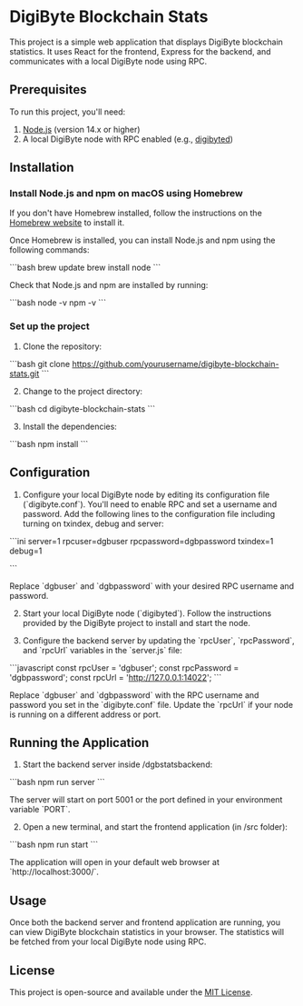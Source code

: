 # DigiByte Blockchain Stats

This project is a simple web application that displays DigiByte blockchain statistics. It uses React for the frontend, Express for the backend, and communicates with a local DigiByte node using RPC.

## Prerequisites

To run this project, you'll need:

1. [Node.js](https://nodejs.org/) (version 14.x or higher)
2. A local DigiByte node with RPC enabled (e.g., [digibyted](https://github.com/digibyte-core/digibyte))

## Installation

### Install Node.js and npm on macOS using Homebrew

If you don't have Homebrew installed, follow the instructions on the [Homebrew website](https://brew.sh/) to install it.

Once Homebrew is installed, you can install Node.js and npm using the following commands:

\`\`\`bash
brew update
brew install node
\`\`\`

Check that Node.js and npm are installed by running:

\`\`\`bash
node -v
npm -v
\`\`\`

### Set up the project

1. Clone the repository:

\`\`\`bash
git clone https://github.com/yourusername/digibyte-blockchain-stats.git
\`\`\`

2. Change to the project directory:

\`\`\`bash
cd digibyte-blockchain-stats
\`\`\`

3. Install the dependencies:

\`\`\`bash
npm install
\`\`\`

## Configuration

1. Configure your local DigiByte node by editing its configuration file (\`digibyte.conf\`). You'll need to enable RPC and set a username and password. Add the following lines to the configuration file including turning on txindex, debug and server:

\`\`\`ini
server=1
rpcuser=dgbuser
rpcpassword=dgbpassword
txindex=1
debug=1

\`\`\`

Replace \`dgbuser\` and \`dgbpassword\` with your desired RPC username and password.

2. Start your local DigiByte node (\`digibyted\`). Follow the instructions provided by the DigiByte project to install and start the node.

3. Configure the backend server by updating the \`rpcUser\`, \`rpcPassword\`, and \`rpcUrl\` variables in the \`server.js\` file:

\`\`\`javascript
const rpcUser = 'dgbuser';
const rpcPassword = 'dgbpassword';
const rpcUrl = 'http://127.0.0.1:14022';
\`\`\`

Replace \`dgbuser\` and \`dgbpassword\` with the RPC username and password you set in the \`digibyte.conf\` file. Update the \`rpcUrl\` if your node is running on a different address or port.

## Running the Application

1. Start the backend server inside /dgbstatsbackend:

\`\`\`bash
npm run server
\`\`\`

The server will start on port 5001 or the port defined in your environment variable \`PORT\`.

2. Open a new terminal, and start the frontend application (in /src folder):

\`\`\`bash
npm run start
\`\`\`

The application will open in your default web browser at \`http://localhost:3000/\`.

## Usage

Once both the backend server and frontend application are running, you can view DigiByte blockchain statistics in your browser. The statistics will be fetched from your local DigiByte node using RPC.

## License

This project is open-source and available under the [MIT License](https://opensource.org/licenses/MIT).
